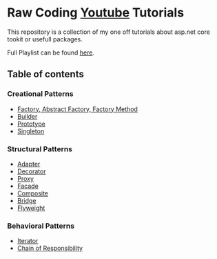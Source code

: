 # Raw Coding [Youtube](https://www.youtube.com/c/RawCoding) Tutorials 
This repository is a collection of my one off tutorials about asp.net core tookit or usefull packages.

Full Playlist can be found [here](https://www.youtube.com/playlist?list=PLOeFnOV9YBa4ary9fvCULLn7ohNKR6Ees).

## Table of contents

### Creational Patterns

- [Factory, Abstract Factory, Factory Method](https://youtu.be/xN7EFHU_rXA)
- [Builder](https://youtu.be/WfBsYo20D_I)
- [Prototype](https://youtu.be/fqaoCDyxb1w)
- [Singleton](https://youtu.be/9_9hI69fwhg)

### Structural Patterns

- [Adapter](https://youtu.be/9ZFN8DrvcYA)
- [Decorator](https://youtu.be/6rTnCkdbJA4)
- [Proxy](https://youtu.be/m0aXyRDEQqU)
- [Facade](https://youtu.be/xzpp5_ak8Hg)
- [Composite](https://youtu.be/UsynwPeipb8)
- [Bridge](https://youtu.be/ECBimbOaPs0)
- [Flyweight](https://youtu.be/XxOFsO-Xw8k)


### Behavioral Patterns

- [Iterator](https://youtu.be/Gco6zF_ygSc)
- [Chain of Responsibility](https://youtu.be/YQ03IyRu1Zo)
